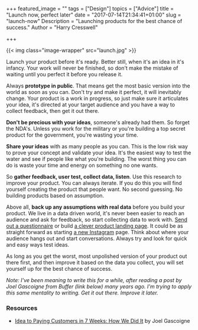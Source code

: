 +++
featured_image = ""
tags = ["Design"]
topics = ["Advice"]
title = "Launch now, perfect later"
date = "2017-07-14T21:34:41+01:00"
slug = "launch-now"
Description = "Launching products for the best chance of success."
Author = "Harry Cresswell"

+++

{{< img class="image-wrapper" src="launch.jpg" >}}

<p class="intro">Launch your product before it's ready. Better still, when it's an idea in it's infancy. Your work will never be finished, so don't make the mistake of waiting until you perfect it before you release it.</p>

Always **prototype in public**. That means get the most basic version into the world as soon as you can. Don't try and make it perfect, it will inevitably change. Your product is a work in progress, so just make sure it articulates your idea, it's directed at your target audience and you have a way to collect feedback, then get it out there.

**Don't be precious with your ideas**, someone's already had them. So forget the NDA's. Unless you work for the military or you're building a top secret product for the government, you're wasting your time.

**Share your ideas** with as many people as you can. This is the low risk way to prove your concept and validate your idea. It's the easiest way to test the water and see if people like what you're building. The worst thing you can do is waste your time and energy on something no one wants.

So **gather feedback, user test, collect data, listen**. Use this research to improve your product. You can always iterate. If you do this you will find yourself creating the product that people want. No second guessing. No building products based on assumption.

Above all, **back up any assumptions with real data** before you build your product. We live in a data driven world, it's never been easier to reach an audience and ask for feedback, so start collecting data to work with. [Send out a questionnaire](https://www.typeform.com/) or build [a clever product landing page](https://www.harrycresswell.com/design-consulting/). It could be as straight forward as starting [a new Instagram](https://www.instagram.com/typeservices/) page. Think about where your audience hangs out and start conversations. Always try and look for quick and easy ways test ideas.

As long as you get the worst, most unpolished version of your product out there first, and then improve it based on the data you collect, you will set yourself up for the best chance of success.

_Note: I've been meaning to write this for a while, after reading a post by Joel Gascoigne from Buffer (link below) many years ago. I'm trying to apply this same mentality to writing. Get it out there. Improve it later._


### Resources

- [Idea to Paying Customers in 7 Weeks: How We Did It](https://blog.bufferapp.com/idea-to-paying-customers-in-7-weeks-how-we-did-it) by Joel Gascoigne
